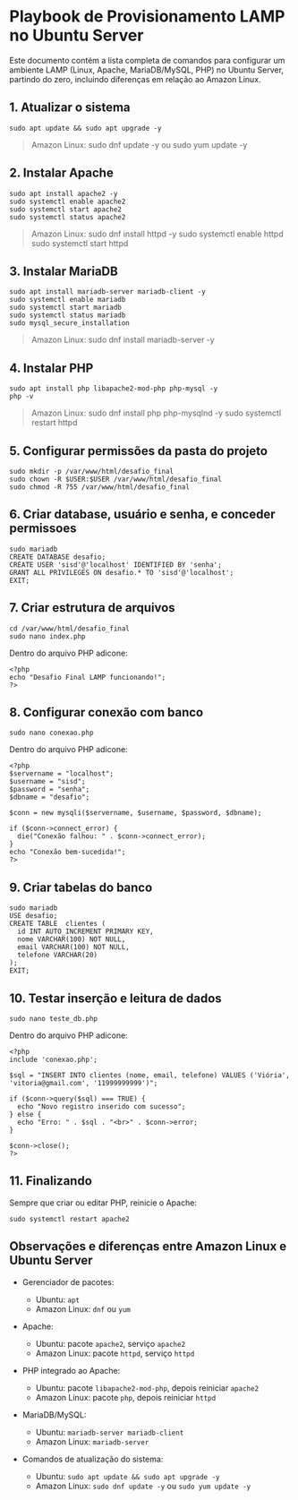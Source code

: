 # Playbook de Provisionamento LAMP no Ubuntu Server

Este documento contém a lista completa de comandos para configurar um ambiente LAMP (Linux, Apache, MariaDB/MySQL, PHP) no Ubuntu Server, partindo do zero, incluindo diferenças em relação ao Amazon Linux.

## 1. Atualizar o sistema
```
sudo apt update && sudo apt upgrade -y
```
> Amazon Linux: sudo dnf update -y ou sudo yum update -y

## 2. Instalar Apache
```
sudo apt install apache2 -y
sudo systemctl enable apache2
sudo systemctl start apache2
sudo systemctl status apache2
```
> Amazon Linux: sudo dnf install httpd -y
> sudo systemctl enable httpd
> sudo systemctl start httpd

## 3. Instalar MariaDB
```
sudo apt install mariadb-server mariadb-client -y
sudo systemctl enable mariadb
sudo systemctl start mariadb
sudo systemctl status mariadb
sudo mysql_secure_installation
```
> Amazon Linux: sudo dnf install mariadb-server -y

## 4. Instalar PHP
```
sudo apt install php libapache2-mod-php php-mysql -y
php -v
```
> Amazon Linux: sudo dnf install php php-mysqlnd -y
> sudo systemctl restart httpd

## 5. Configurar permissões da pasta do projeto
```
sudo mkdir -p /var/www/html/desafio_final
sudo chown -R $USER:$USER /var/www/html/desafio_final
sudo chmod -R 755 /var/www/html/desafio_final
```

## 6. Criar database, usuário e senha, e conceder permissoes
```
sudo mariadb
CREATE DATABASE desafio;
CREATE USER 'sisd'@'localhost' IDENTIFIED BY 'senha';
GRANT ALL PRIVILEGES ON desafio.* TO 'sisd'@'localhost';
EXIT;
```

## 7. Criar estrutura de arquivos
```
cd /var/www/html/desafio_final
sudo nano index.php
```
Dentro do arquivo PHP adicone:
```
<?php
echo "Desafio Final LAMP funcionando!";
?>
```

## 8. Configurar conexão com banco
```
sudo nano conexao.php
```
Dentro do arquivo PHP adicone:
```
<?php
$servername = "localhost";
$username = "sisd";
$password = "senha";
$dbname = "desafio";

$conn = new mysqli($servername, $username, $password, $dbname);

if ($conn->connect_error) {
  die("Conexão falhou: " . $conn->connect_error);
}
echo "Conexão bem-sucedida!";
?>
```

## 9. Criar tabelas do banco
```
sudo mariadb
USE desafio;
CREATE TABLE  clientes (
  id INT AUTO_INCREMENT PRIMARY KEY,
  nome VARCHAR(100) NOT NULL,
  email VARCHAR(100) NOT NULL,
  telefone VARCHAR(20)
);
EXIT;
```

## 10. Testar inserção e leitura de dados
```
sudo nano teste_db.php
```
Dentro do arquivo PHP adicone:
```
<?php
include 'conexao.php';

$sql = "INSERT INTO clientes (nome, email, telefone) VALUES ('Viória', 'vitoria@gmail.com', '11999999999')";

if ($conn->query($sql) === TRUE) {
  echo "Novo registro inserido com sucesso";
} else {
  echo "Erro: " . $sql . "<br>" . $conn->error;
}

$conn->close();
?>
```

## 11. Finalizando
Sempre que criar ou editar PHP, reinicie o Apache:
```
sudo systemctl restart apache2
```

## Observações e diferenças entre Amazon Linux e Ubuntu Server

- Gerenciador de pacotes:  
  - Ubuntu: `apt`  
  - Amazon Linux: `dnf` ou `yum`

- Apache:  
  - Ubuntu: pacote `apache2`, serviço `apache2`  
  - Amazon Linux: pacote `httpd`, serviço `httpd`

- PHP integrado ao Apache:  
  - Ubuntu: pacote `libapache2-mod-php`, depois reiniciar `apache2`  
  - Amazon Linux: pacote `php`, depois reiniciar `httpd`

- MariaDB/MySQL:  
  - Ubuntu: `mariadb-server mariadb-client`  
  - Amazon Linux: `mariadb-server`

- Comandos de atualização do sistema:  
  - Ubuntu: `sudo apt update && sudo apt upgrade -y`  
  - Amazon Linux: `sudo dnf update -y` ou `sudo yum update -y`
